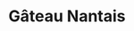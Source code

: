 ---
layout: recette
categories: [recettes]
hidden: true
lang: fr
sitemap: false
title: Gâteau Nantais
type: sucre
ingredients: 
  - nom: beurre
    qte: 125
    unite: gr
  - nom: sucre blanc
    qte: 125
    unite: gr
  - nom: oeufs 
    qte: 3
  - nom: poudre d'amandes
    qte: 125
    unite: gr
  - nom: farine
    qte: 40
    unite: gr
  - nom: rhum brun
    qte: 30
    unite: gr
  - nom: glaçage rhum
    lien: /recettes/glacage 
  - nom: zestes de citron vert
etapes:
  - label: Préparation
    details:
      - Battre le beurre avec le sucre à vitesse lente. Arrêter quand le mélange a blanchi et est aérien
      - Ajouter les oeufs un à un, battre à vitesse lente
      - Ajouter 15 grammes de rhum brun et la poudre d'amandes, battre à vitesse moyenne
      - Ajouter la farine
      - Incorporer à la spatule silicone
  - label: Glaçage au rhum
    details:
      - label: Voir ici, l'onglet "Rhum"
        link: /recettes/glacage
cuissonMinutes: 40
cuisson:
  - Cuire 40 minutes à 170°C
  - Démouler à l'envers sur une grille
  - Imbiber de 15 grammes de rhum brun à l'aide d'un pinceau
  - Laisser refroidir le gâteau
  - Verser le glaçage et l'étaler à l'aide d'une spatule coudée
  - Réserver au frais
  - Ajouter les zestes de citron vert
---